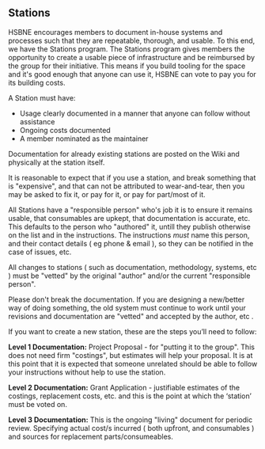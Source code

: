 ## Stations

HSBNE encourages members to document in-house systems and processes such that
they are repeatable, thorough, and usable. To this end, we have the Stations
program. The Stations program gives members the opportunity to create a usable
piece of infrastructure and be reimbursed by the group for their initiative.
This means if you build tooling for the space and it's good enough that anyone
can use it, HSBNE can vote to pay you for its building costs.

A Station must have:

- Usage clearly documented in a manner that anyone can follow without assistance
- Ongoing costs documented
- A member nominated as the maintainer

Documentation for already existing stations are posted on the Wiki and
physically at the station itself.

It is reasonable to expect that if you use a station, and break something that
is "expensive", and that can not be attributed to wear-and-tear, then you may be
asked to fix it, or pay for it, or pay for part/most of it.

All Stations have a "responsible person" who's job it is to ensure it remains
usable, that consumables are upkept, that documentation is accurate, etc. This
defaults to the person who "authored" it, untill they publish otherwise on the
list and in the instructions.   The instructions *must* name this person, and
their contact details ( eg phone & email ), so they can be notified in the case
of issues, etc.

All changes to stations ( such as documentation, methodology, systems, etc )
must be "vetted" by the original "author" and/or the current "responsible
person".

Please don't break the documentation.   If you are designing a new/better way of
doing something, the old system must continue to work until your revisions and
documentation are "vetted" and accepted by the author, etc .

If you want to create a new station, these are the steps you’ll need to follow:

**Level 1 Documentation:**  Project Proposal -  for "putting it to the group".
This does not need firm "costings", but estimates will help your proposal. It
is at this point that it is expected that someone unrelated should be able to
follow your instructions without help to use the station.

**Level 2 Documentation:**  Grant Application - justifiable estimates of the
costings, replacement costs, etc. and this is the point at which the ‘station’
must be voted on.

**Level 3 Documentation:**  This is the ongoing "living" document for periodic
review.  Specifying actual cost/s incurred ( both upfront, and consumables )
and sources for replacement parts/consumeables.

